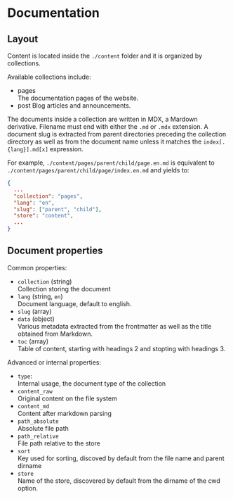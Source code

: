 
# Documentation

## Layout

Content is located inside the `./content` folder and it is organized by collections.

Available collections include:

- pages   
  The documentation pages of the website.
- post
  Blog articles and announcements.

The documents inside a collection are written in MDX, a Mardown derivative. Filename must end with either the `.md` or `.mdx` extension. A document slug is extracted from parent directories preceding the collection directory as well as from the document name unless it matches the `index[.{lang}].md[x]` expression.

For example, `./content/pages/parent/child/page.en.md` is equivalent to `./content/pages/parent/child/page/index.en.md` and yields to:

```json
{
  ...
  "collection": "pages",
  "lang": "en",
  "slug": ["parent", "child"],
  "store": "content",
  ...
}
```

## Document properties

Common properties:

- `collection` (string)   
  Collection storing the document
- `lang` (string, `en`)   
  Document language, default to english.
- `slug` (array)   
- `data` (object)   
  Various metadata extracted from the frontmatter as well as the title obtained from Markdown.
- `toc` (array)   
  Table of content, starting with headings 2 and stopting with headings 3.

Advanced or internal properties:

- `type`:   
  Internal usage, the document type of the collection
- `content_raw`   
  Original content on the file system
- `content_md`   
  Content after markdown parsing
- `path_absolute`   
  Absolute file path
- `path_relative`   
  File path relative to the store
- `sort`   
  Key used for sorting, discoved by default from the file name and parent dirname
- `store`   
  Name of the store, discovered by default from the dirname of the cwd option.
